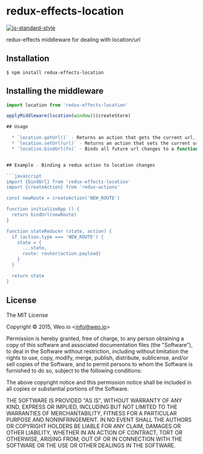 
# redux-effects-location

[![js-standard-style](https://img.shields.io/badge/code%20style-standard-brightgreen.svg?style=flat)](https://github.com/feross/standard)

redux-effects middleware for dealing with location/url

## Installation

    $ npm install redux-effects-location

## Installing the middleware

```javascript
import location from 'redux-effects-location'

applyMiddleware(location(window))(createStore)

## Usage

  * `location.getUrl()` - Returns an action that gets the current url, and passes it to any bound handlers listed in `meta.steps`.
  * `location.setUrl(url)` - Returns an action that sets the current url to `url`.
  * `location.bindUrl(fn)` - Binds all future url changes to a function `fn` which accepts a single parameter (the new url), and returns an action to dispatch.


## Example - Binding a redux action to location changes

```javascript
import {bindUrl} from 'redux-effects-location'
import {createAction} from 'redux-actions'

const newRoute = createAction('NEW_ROUTE')

function initializeApp () {
  return bindUrl(newRoute)
}

function stateReducer (state, action) {
  if (action.type === 'NEW_ROUTE') {
    state = {
      ...state,
      route: router(action.payload)
    }
  }

  return state
}
```



## License

The MIT License

Copyright &copy; 2015, Weo.io &lt;info@weo.io&gt;

Permission is hereby granted, free of charge, to any person obtaining a copy of this software and associated documentation files (the "Software"), to deal in the Software without restriction, including without limitation the rights to use, copy, modify, merge, publish, distribute, sublicense, and/or sell copies of the Software, and to permit persons to whom the Software is furnished to do so, subject to the following conditions:

The above copyright notice and this permission notice shall be included in all copies or substantial portions of the Software.

THE SOFTWARE IS PROVIDED "AS IS", WITHOUT WARRANTY OF ANY KIND, EXPRESS OR IMPLIED, INCLUDING BUT NOT LIMITED TO THE WARRANTIES OF MERCHANTABILITY, FITNESS FOR A PARTICULAR PURPOSE AND NONINFRINGEMENT. IN NO EVENT SHALL THE AUTHORS OR COPYRIGHT HOLDERS BE LIABLE FOR ANY CLAIM, DAMAGES OR OTHER LIABILITY, WHETHER IN AN ACTION OF CONTRACT, TORT OR OTHERWISE, ARISING FROM, OUT OF OR IN CONNECTION WITH THE SOFTWARE OR THE USE OR OTHER DEALINGS IN THE SOFTWARE.
